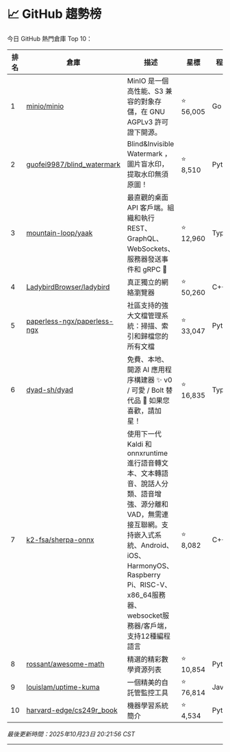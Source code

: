 # 📈 GitHub 趨勢榜

今日 GitHub 熱門倉庫 Top 10：

| 排名 | 倉庫 | 描述 | 星標 | 程式語言 |
|-----|------|------|------|----------|
| 1 | [minio/minio](https://github.com/minio/minio) | MinIO 是一個高性能、S3 兼容的對象存儲，在 GNU AGPLv3 許可證下開源。 | ⭐ 56,005 | Go |
| 2 | [guofei9987/blind_watermark](https://github.com/guofei9987/blind_watermark) | Blind&Invisible Watermark ，圖片盲水印，提取水印無須原圖！ | ⭐ 8,510 | Python |
| 3 | [mountain-loop/yaak](https://github.com/mountain-loop/yaak) | 最直觀的桌面 API 客戶端。組織和執行 REST、GraphQL、WebSockets、服務器發送事件和 gRPC 🦬 | ⭐ 12,960 | TypeScript |
| 4 | [LadybirdBrowser/ladybird](https://github.com/LadybirdBrowser/ladybird) | 真正獨立的網絡瀏覽器 | ⭐ 50,260 | C++ |
| 5 | [paperless-ngx/paperless-ngx](https://github.com/paperless-ngx/paperless-ngx) | 社區支持的強大文檔管理系統：掃描、索引和歸檔您的所有文檔 | ⭐ 33,047 | Python |
| 6 | [dyad-sh/dyad](https://github.com/dyad-sh/dyad) | 免費、本地、開源 AI 應用程序構建器 ✨ v0 / 可愛 / Bolt 替代品 🌟 如果您喜歡，請加星！ | ⭐ 16,835 | TypeScript |
| 7 | [k2-fsa/sherpa-onnx](https://github.com/k2-fsa/sherpa-onnx) | 使用下一代 Kaldi 和 onnxruntime 進行語音轉文本、文本轉語音、說話人分類、語音增強、源分離和 VAD，無需連接互聯網。支持嵌入式系統、Android、iOS、HarmonyOS、Raspberry Pi、RISC-V、x86_64服務器、websocket服務器/客戶端，支持12種編程語言 | ⭐ 8,082 | C++ |
| 8 | [rossant/awesome-math](https://github.com/rossant/awesome-math) | 精選的精彩數學資源列表 | ⭐ 10,854 | Python |
| 9 | [louislam/uptime-kuma](https://github.com/louislam/uptime-kuma) | 一個精美的自託管監控工具 | ⭐ 76,814 | JavaScript |
| 10 | [harvard-edge/cs249r_book](https://github.com/harvard-edge/cs249r_book) | 機器學習系統簡介 | ⭐ 4,534 | Python |

*最後更新時間：2025年10月23日 20:21:56 CST*

---
